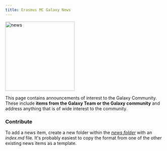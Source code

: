 ```yaml
---
title: Erasmus MC Galaxy News
---
```


<img class="img-fluid float-right" src="/images/undraw-illustrations/news.svg" style="width:220px;" alt="news" />

This page contains announcements of interest to the Galaxy Community. These
include __items from the Galaxy Team or the Galaxy community__ and address
anything that is of wide interest to the community.

### Contribute

To add a news item, create a new folder within the [_news folder_](https://github.com/galaxyproject/galaxy-hub/tree/master/content/news) with an _index.md_ file. It's probably easiest to copy the format from one of the other existing news items as a template.
